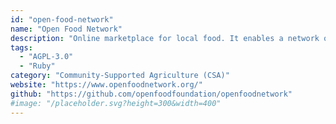 ```yaml
---
id: "open-food-network"
name: "Open Food Network"
description: "Online marketplace for local food. It enables a network of independent online food stores that connect farmers and food hubs with individuals and local businesses."
tags:
  - "AGPL-3.0"
  - "Ruby"
category: "Community-Supported Agriculture (CSA)"
website: "https://www.openfoodnetwork.org/"
github: "https://github.com/openfoodfoundation/openfoodnetwork"
#image: "/placeholder.svg?height=300&width=400"
---
```


